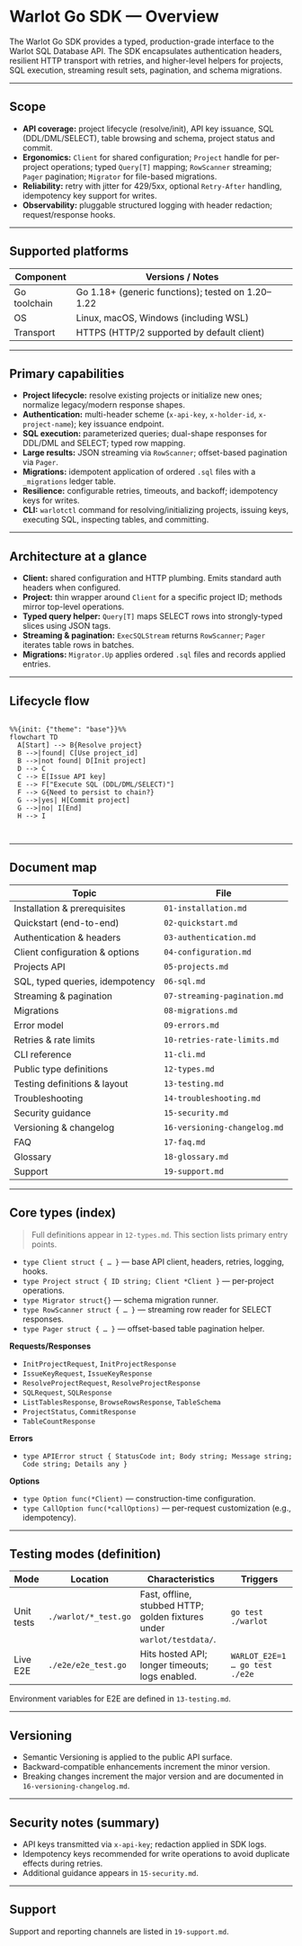 # Warlot Go SDK — Overview

The Warlot Go SDK provides a typed, production-grade interface to the Warlot SQL Database API. The SDK encapsulates authentication headers, resilient HTTP transport with retries, and higher-level helpers for projects, SQL execution, streaming result sets, pagination, and schema migrations.

---

## Scope

* **API coverage:** project lifecycle (resolve/init), API key issuance, SQL (DDL/DML/SELECT), table browsing and schema, project status and commit.
* **Ergonomics:** `Client` for shared configuration; `Project` handle for per-project operations; typed `Query[T]` mapping; `RowScanner` streaming; `Pager` pagination; `Migrator` for file-based migrations.
* **Reliability:** retry with jitter for 429/5xx, optional `Retry-After` handling, idempotency key support for writes.
* **Observability:** pluggable structured logging with header redaction; request/response hooks.

---

## Supported platforms

| Component    | Versions / Notes                                  |
| ------------ | ------------------------------------------------- |
| Go toolchain | Go 1.18+ (generic functions); tested on 1.20–1.22 |
| OS           | Linux, macOS, Windows (including WSL)             |
| Transport    | HTTPS (HTTP/2 supported by default client)        |

---

## Primary capabilities

* **Project lifecycle:** resolve existing projects or initialize new ones; normalize legacy/modern response shapes.
* **Authentication:** multi-header scheme (`x-api-key`, `x-holder-id`, `x-project-name`); key issuance endpoint.
* **SQL execution:** parameterized queries; dual-shape responses for DDL/DML and SELECT; typed row mapping.
* **Large results:** JSON streaming via `RowScanner`; offset-based pagination via `Pager`.
* **Migrations:** idempotent application of ordered `.sql` files with a `_migrations` ledger table.
* **Resilience:** configurable retries, timeouts, and backoff; idempotency keys for writes.
* **CLI:** `warlotctl` command for resolving/initializing projects, issuing keys, executing SQL, inspecting tables, and committing.

---

## Architecture at a glance

* **Client:** shared configuration and HTTP plumbing. Emits standard auth headers when configured.
* **Project:** thin wrapper around `Client` for a specific project ID; methods mirror top-level operations.
* **Typed query helper:** `Query[T]` maps SELECT rows into strongly-typed slices using JSON tags.
* **Streaming & pagination:** `ExecSQLStream` returns `RowScanner`; `Pager` iterates table rows in batches.
* **Migrations:** `Migrator.Up` applies ordered `.sql` files and records applied entries.

---

## Lifecycle flow

```mermaid

%%{init: {"theme": "base"}}%%
flowchart TD
  A[Start] --> B{Resolve project}
  B -->|found| C[Use project_id]
  B -->|not found| D[Init project]
  D --> C
  C --> E[Issue API key]
  E --> F["Execute SQL (DDL/DML/SELECT)"]
  F --> G{Need to persist to chain?}
  G -->|yes| H[Commit project]
  G -->|no| I[End]
  H --> I



```

---

## Document map

| Topic                           | File                         |
| ------------------------------- | ---------------------------- |
| Installation & prerequisites    | `01-installation.md`         |
| Quickstart (end-to-end)         | `02-quickstart.md`           |
| Authentication & headers        | `03-authentication.md`       |
| Client configuration & options  | `04-configuration.md`        |
| Projects API                    | `05-projects.md`             |
| SQL, typed queries, idempotency | `06-sql.md`                  |
| Streaming & pagination          | `07-streaming-pagination.md` |
| Migrations                      | `08-migrations.md`           |
| Error model                     | `09-errors.md`               |
| Retries & rate limits           | `10-retries-rate-limits.md`  |
| CLI reference                   | `11-cli.md`                  |
| Public type definitions         | `12-types.md`                |
| Testing definitions & layout    | `13-testing.md`              |
| Troubleshooting                 | `14-troubleshooting.md`      |
| Security guidance               | `15-security.md`             |
| Versioning & changelog          | `16-versioning-changelog.md` |
| FAQ                             | `17-faq.md`                  |
| Glossary                        | `18-glossary.md`             |
| Support                         | `19-support.md`              |

---

## Core types (index)

> Full definitions appear in `12-types.md`. This section lists primary entry points.

* `type Client struct { … }` — base API client, headers, retries, logging, hooks.
* `type Project struct { ID string; Client *Client }` — per-project operations.
* `type Migrator struct{}` — schema migration runner.
* `type RowScanner struct { … }` — streaming row reader for SELECT responses.
* `type Pager struct { … }` — offset-based table pagination helper.

**Requests/Responses**

* `InitProjectRequest`, `InitProjectResponse`
* `IssueKeyRequest`, `IssueKeyResponse`
* `ResolveProjectRequest`, `ResolveProjectResponse`
* `SQLRequest`, `SQLResponse`
* `ListTablesResponse`, `BrowseRowsResponse`, `TableSchema`
* `ProjectStatus`, `CommitResponse`
* `TableCountResponse`

**Errors**

* `type APIError struct { StatusCode int; Body string; Message string; Code string; Details any }`

**Options**

* `type Option func(*Client)` — construction-time configuration.
* `type CallOption func(*callOptions)` — per-request customization (e.g., idempotency).

---

## Testing modes (definition)

| Mode       | Location             | Characteristics                                                        | Triggers                       |
| ---------- | -------------------- | ---------------------------------------------------------------------- | ------------------------------ |
| Unit tests | `./warlot/*_test.go` | Fast, offline, stubbed HTTP; golden fixtures under `warlot/testdata/`. | `go test ./warlot`             |
| Live E2E   | `./e2e/e2e_test.go`  | Hits hosted API; longer timeouts; logs enabled.                        | `WARLOT_E2E=1 … go test ./e2e` |

Environment variables for E2E are defined in `13-testing.md`.

---

## Versioning

* Semantic Versioning is applied to the public API surface.
* Backward-compatible enhancements increment the minor version.
* Breaking changes increment the major version and are documented in `16-versioning-changelog.md`.

---

## Security notes (summary)

* API keys transmitted via `x-api-key`; redaction applied in SDK logs.
* Idempotency keys recommended for write operations to avoid duplicate effects during retries.
* Additional guidance appears in `15-security.md`.

---

## Support

Support and reporting channels are listed in `19-support.md`.
